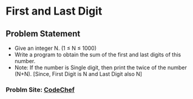 # First and Last Digit

## Problem Statement

- Give an integer N. (1 ≤ N ≤ 1000)
- Write a program to obtain the sum of the first and last digits of this number.
- Note: If the number is Single digit, then print the twice of the number (N+N). [Since, First Digit is N and Last Digit also N]

### Problm Site: [CodeChef](https://www.codechef.com/problems/FLOW004)